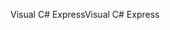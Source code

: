 <span data-ttu-id="17fbb-101">Visual C# Express</span><span class="sxs-lookup"><span data-stu-id="17fbb-101">Visual C# Express</span></span>